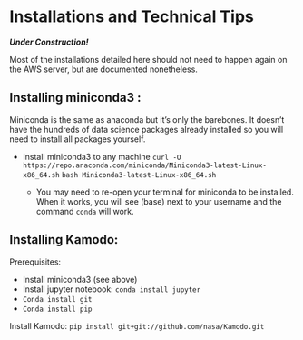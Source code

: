 # Installations and Technical Tips

***Under Construction!***

Most of the installations detailed here should not need to happen again on the AWS server, but are documented nonetheless.

## Installing miniconda3 :
Miniconda is the same as anaconda but it’s only the barebones. It doesn’t have the hundreds of data science packages already installed so you will need to install all packages yourself.

- Install miniconda3 to any machine
 `curl -O https://repo.anaconda.com/miniconda/Miniconda3-latest-Linux-x86_64.sh`
 `bash Miniconda3-latest-Linux-x86_64.sh`

    - You may need to re-open your terminal for miniconda to be installed. When it works, you will see (base) next to your username and the command `conda` will work.


## Installing Kamodo:

Prerequisites:  
 - Install miniconda3 (see above)
 - Install jupyter notebook: `conda install jupyter`
 - ``Conda install git``  
 - ``Conda install pip`` 
 
 Install Kamodo: ``pip install git+git://github.com/nasa/Kamodo.git``


[comment]: <> (## Using Git)

[comment]: <> (Pushing Documents to Github:  )

[comment]: <> ( `git status`  -- shows which files are not hosted on github  )

[comment]: <> ( `git add .`   -- adds all files to github  )

[comment]: <> ( `git commit -m "message"` -- commits files to be pushed and also adds a message  )

[comment]: <> ( `git push origin master`  -- pushes the files to github to the master branch)

[comment]: <> (To display the Sphinx HTML on Github:)

[comment]: <> ( - add a docs folder that contains all the html files.)

[comment]: <> (    - can add a feature to the make.bat file to saves htmls to docs with a command)

[comment]: <> ( - add a .nojekyll file to the file to the docs folder)

[comment]: <> ( - turn on Pages in the settings under github and make the root directory docs)



































